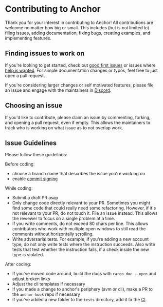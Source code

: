 # Contributing to Anchor

Thank you for your interest in contributing to Anchor! All contributions are welcome no
matter how big or small. This includes (but is not limited to) filing issues,
adding documentation, fixing bugs, creating examples, and implementing features.

## Finding issues to work on

If you're looking to get started,
check out [good first issues](https://github.com/project-serum/anchor/issues?q=is%3Aissue+is%3Aopen+label%3A%22good+first+issue%22)
or issues where [help is wanted](https://github.com/project-serum/anchor/issues?q=is%3Aissue+is%3Aopen+label%3A%22help+wanted%22).
For simple documentation changes or typos, feel free to just open a pull request.

If you're considering larger changes or self motivated features, please file an issue
and engage with the maintainers in [Discord](https://discord.gg/sxy4zxBckh).

## Choosing an issue

If you'd like to contribute, please claim an issue by commenting, forking, and
opening a pull request, even if empty. This allows the maintainers to track who
is working on what issue as to not overlap work.

## Issue Guidelines

Please follow these guidelines:

Before coding:
- choose a branch name that describes the issue you're working on
- enable [commit signing](https://docs.github.com/en/authentication/managing-commit-signature-verification/signing-commits)

While coding:
- Submit a draft PR asap
- Only change code directly relevant to your PR. Sometimes you might find some code that could really need some refactoring. However, if it's not relevant to your PR, do not touch it. File an issue instead. This allows the reviewer to focus on a single problem at a time.
- If you write comments, do not exceed 80 chars per line. This allows contributors who work with multiple open windows to still read the comments without horizontally scrolling.
- Write adversarial tests. For example, if you're adding a new account type, do not only write tests where the instruction succeeds. Also write tests that test whether the instruction fails, if a check inside the new type is violated.
  
After coding:
- If you've moved code around, build the docs with `cargo doc --open` and adjust broken links
- Adjust the cli templates if necessary
- If you made a change to anchor's periphery (avm or cli), make a PR to the `anchor-book` repo if necessary
- If you've added a new folder to the `tests` directory, add it to the [CI](./.github/workflows/tests.yaml).